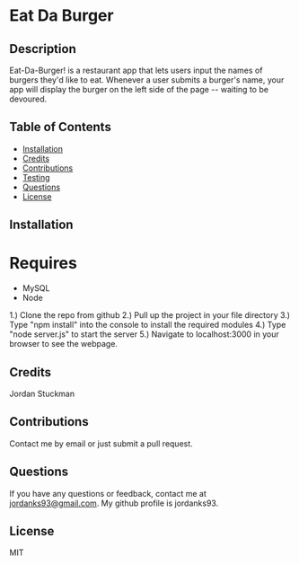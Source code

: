 # Eat Da Burger

  ## Description
  Eat-Da-Burger! is a restaurant app that lets users input the names of burgers they'd like to eat. Whenever a user submits a burger's name, your app will display the burger on the left side of the page -- waiting to be devoured.

  ## Table of Contents
  * [Installation](#installation)
  * [Credits](#credits)
  * [Contributions](#contributions)
  * [Testing](#testing)
  * [Questions](#questions)
  * [License](#license)
   
  ## Installation
  # Requires
   * MySQL
   * Node

  1.) Clone the repo from github 2.) Pull up the project in your file directory 3.) Type "npm install" into the console to install the required modules 4.) Type "node server.js" to start the server 5.) Navigate to localhost:3000 in your browser to see the webpage.
  ## Credits
  Jordan Stuckman
  ## Contributions
  Contact me by email or just submit a pull request.
  ## Questions
  If you have any questions or feedback, contact me at jordanks93@gmail.com.
  My github profile is jordanks93.
  ## License
  MIT

